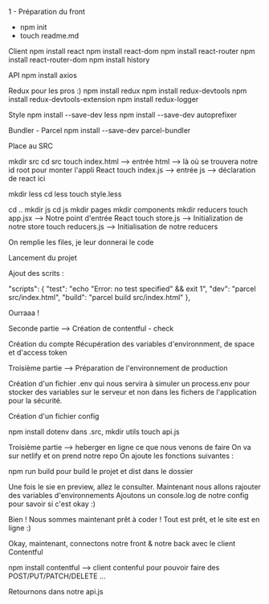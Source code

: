 1 - Préparation du front
- npm init
- touch readme.md

Client
npm install react
npm install react-dom
npm install react-router
npm install react-router-dom
npm install history

API
npm install axios

Redux pour les pros :)
npm install redux
npm install redux-devtools
npm install redux-devtools-extension
npm install redux-logger

Style
npm install --save-dev less
npm install --save-dev autoprefixer

Bundler - Parcel
npm install --save-dev parcel-bundler

Place au SRC

mkdir src
cd src
touch index.html --> entrée html --> là où se trouvera notre id root pour monter l'appli React
touch index.js --> entrée js --> déclaration de react ici

mkdir less
cd less
touch style.less

cd .. 
mkdir js
cd js
mkdir pages
mkdir components
mkdir reducers
touch app.jsx --> Notre point d'entrée React
touch store.js --> Initialization de notre store
touch reducers.js --> Initialisation de notre reducers

On remplie les files, je leur donnerai le code

Lancement du projet 

Ajout des scrits : 

"scripts": {
    "test": "echo \"Error: no test specified\" && exit 1",
    "dev": "parcel src/index.html",
    "build": "parcel build src/index.html"
  },

Ourraaa ! 

Seconde partie --> Création de contentful - check

Création du compte
Récupération des variables d'environnment, de space et d'access token

Troisième partie --> Préparation de l'environnement de production

Création d'un fichier .env qui nous servira à simuler un process.env pour stocker des variables sur le serveur et non dans les fichers de l'application pour la sécurité.

Création d'un fichier config

npm install dotenv
dans .src, mkdir utils
touch api.js

Troisième partie --> heberger en ligne ce que nous venons de faire
On va sur netlify et on prend notre repo
On ajoute les fonctions suivantes : 

npm run build pour build le projet
et dist dans le dossier

Une fois le sie en preview, allez le consulter.
Maintenant nous allons rajouter des variables d'environnements
Ajoutons un console.log de notre config pour savoir si c'est okay :)

Bien ! Nous sommes maintenant prêt à coder ! Tout est prêt, et le site est en ligne :)

Okay, maintenant, connectons notre front & notre back avec le client Contentful

npm install contentful --> client contenful pour pouvoir faire des POST/PUT/PATCH/DELETE ...

Retournons dans notre api.js